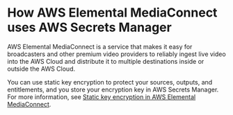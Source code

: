 # How AWS Elemental MediaConnect uses AWS Secrets Manager<a name="integrating_how-services-use-secrets_EMXlong"></a>

AWS Elemental MediaConnect is a service that makes it easy for broadcasters and other premium video providers to reliably ingest live video into the AWS Cloud and distribute it to multiple destinations inside or outside the AWS Cloud\. 

You can use static key encryption to protect your sources, outputs, and entitlements, and you store your encryption key in AWS Secrets Manager\. For more information, see [Static key encryption in AWS Elemental MediaConnect](https://docs.aws.amazon.com/mediaconnect/latest/ug/encryption-static-key.html)\.